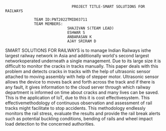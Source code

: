                                   PROJECT TITLE-SMART SOLUTIONS FOR RAILWAYS
                                  
                 TEAM ID:PNT2022TMID03711
                 TEAM MEMBERS: 
                                SHAJIVAN S(TEAM LEAD)
                                ESHWAR S
                                ANBARASAN K
                                AJAY SRIRAM D
                   
  SMART SOLUTIONS FOR RAILWAYS is to manage Indian Railways isthe largest 
  railway network in Asia and additionally world's second largest networkoperated 
  underneath a single management. Due to its large size it is difficult to monitor the 
  cracks in tracks manually. This paper deals with this problem and detects cracks in 
  tracks with the help of ultrasonic sensor attached to moving assembly with help of 
  stepper motor. Ultrasonic sensor allows the device to moves back and forth across the 
  track and if there is any fault, it gives information to the cloud server through which 
  railway department is informed on time about cracks and many lives can be saved. 
  This is the application of IoT, due to this it is cost effectivesystem. This
  effectivemethodology of continuous observation and assessment of rail tracks might
  facilitate to stop accidents. This methodology endlessly monitors the rail stress, 
  evaluate the results and provide the rail break alerts such as potential buckling 
  conditions, bending of rails and wheel impact load detection to the concerned
  authorities.

                       


